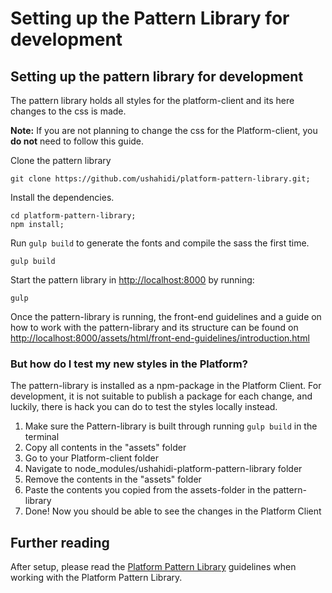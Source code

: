 # Setting up the Pattern Library for development

## Setting up the pattern library for development

The pattern library holds all styles for the platform-client and its here changes to the css is made.

**Note:** If you are not planning to change the css for the Platform-client, you **do not** need to follow this guide.

Clone the pattern library

```text
git clone https://github.com/ushahidi/platform-pattern-library.git;
```

Install the dependencies.

```text
cd platform-pattern-library;
npm install;
```

Run `gulp build` to generate the fonts and compile the sass the first time.

```text
gulp build
```

Start the pattern library in [http://localhost:8000](http://localhost:8000) by running:

```text
gulp
```

Once the pattern-library is running, the front-end guidelines and a guide on how to work with the pattern-library and its structure can be found on [http://localhost:8000/assets/html/front-end-guidelines/introduction.html](http://localhost:8000/assets/html/front-end-guidelines/introduction.html)

### But how do I test my new styles in the Platform?

The pattern-library is installed as a npm-package in the Platform Client. For development, it is not suitable to publish a package for each change, and luckily, there is hack you can do to test the styles locally instead.

1. Make sure the Pattern-library is built through running `gulp build` in the terminal
2. Copy all contents in the "assets" folder
3. Go to your Platform-client folder
4. Navigate to node\_modules/ushahidi-platform-pattern-library folder
5. Remove the contents in the "assets" folder
6. Paste the contents you copied from the assets-folder in the pattern-library 
7. Done! Now you should be able to see the changes in the Platform Client

## Further reading

After setup, please read the [Platform Pattern Library](../../front-end-development/changing-ui-styles-introduction-to-the-pattern-library/) guidelines when working with the Platform Pattern Library.

